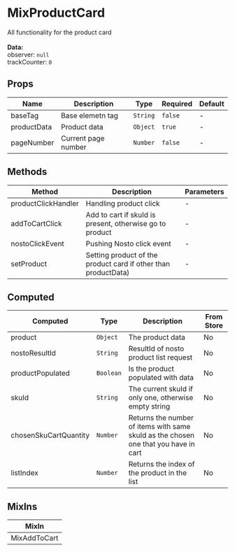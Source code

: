 # MixProductCard

All functionality for the product card<br><br> **Data:**<br> observer: `null`<br> trackCounter: `0`<br>

## Props

<!-- @vuese:MixProductCard:props:start -->
|Name|Description|Type|Required|Default|
|---|---|---|---|---|
|baseTag|Base elemetn tag|`String`|`false`|-|
|productData|Product data|`Object`|`true`|-|
|pageNumber|Current page number|`Number`|`false`|-|

<!-- @vuese:MixProductCard:props:end -->


## Methods

<!-- @vuese:MixProductCard:methods:start -->
|Method|Description|Parameters|
|---|---|---|
|productClickHandler|Handling product click|-|
|addToCartClick|Add to cart if skuId is present, otherwise go to product|-|
|nostoClickEvent|Pushing Nosto click event|-|
|setProduct|Setting product of the product card if other than productData)|-|

<!-- @vuese:MixProductCard:methods:end -->


## Computed

<!-- @vuese:MixProductCard:computed:start -->
|Computed|Type|Description|From Store|
|---|---|---|---|
|product|`Object`|The product data|No|
|nostoResultId|`String`|ResultId of nosto product list request|No|
|productPopulated|`Boolean`|Is the product populated with data|No|
|skuId|`String`|The current skuId if only one, otherwise empty string|No|
|chosenSkuCartQuantity|`Number`|Returns the number of items with same skuId as the chosen one that you have in cart|No|
|listIndex|`Number`|Returns the index of the product in the list|No|

<!-- @vuese:MixProductCard:computed:end -->


## MixIns

<!-- @vuese:MixProductCard:mixIns:start -->
|MixIn|
|---|
|MixAddToCart|

<!-- @vuese:MixProductCard:mixIns:end -->



